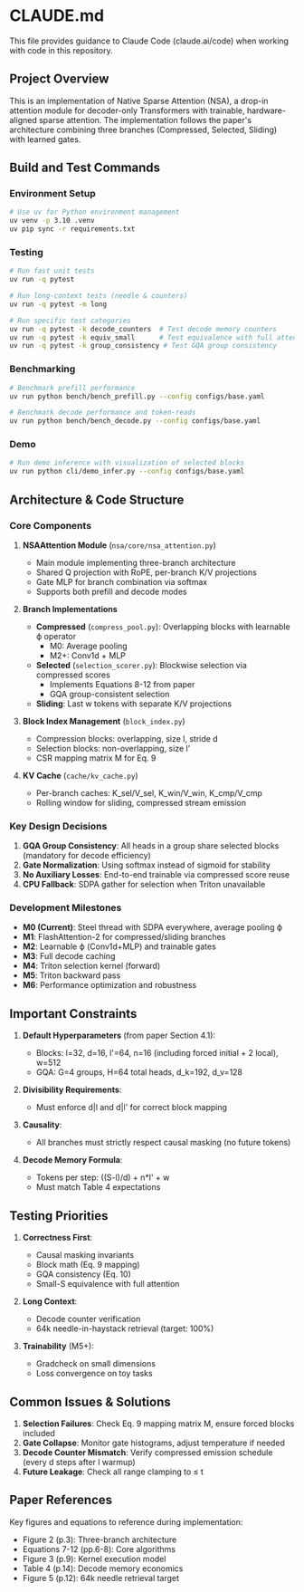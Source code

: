 # CLAUDE.md

This file provides guidance to Claude Code (claude.ai/code) when working with code in this repository.

## Project Overview

This is an implementation of Native Sparse Attention (NSA), a drop-in attention module for decoder-only Transformers with trainable, hardware-aligned sparse attention. The implementation follows the paper's architecture combining three branches (Compressed, Selected, Sliding) with learned gates.

## Build and Test Commands

### Environment Setup
```bash
# Use uv for Python environment management
uv venv -p 3.10 .venv
uv pip sync -r requirements.txt
```

### Testing
```bash
# Run fast unit tests
uv run -q pytest

# Run long-context tests (needle & counters)
uv run -q pytest -m long

# Run specific test categories
uv run -q pytest -k decode_counters  # Test decode memory counters
uv run -q pytest -k equiv_small      # Test equivalence with full attention
uv run -q pytest -k group_consistency # Test GQA group consistency
```

### Benchmarking
```bash
# Benchmark prefill performance
uv run python bench/bench_prefill.py --config configs/base.yaml

# Benchmark decode performance and token-reads
uv run python bench/bench_decode.py --config configs/base.yaml
```

### Demo
```bash
# Run demo inference with visualization of selected blocks
uv run python cli/demo_infer.py --config configs/base.yaml
```

## Architecture & Code Structure

### Core Components

1. **NSAAttention Module** (`nsa/core/nsa_attention.py`)
   - Main module implementing three-branch architecture
   - Shared Q projection with RoPE, per-branch K/V projections
   - Gate MLP for branch combination via softmax
   - Supports both prefill and decode modes

2. **Branch Implementations**
   - **Compressed** (`compress_pool.py`): Overlapping blocks with learnable ϕ operator
     - M0: Average pooling
     - M2+: Conv1d + MLP
   - **Selected** (`selection_scorer.py`): Blockwise selection via compressed scores
     - Implements Equations 8-12 from paper
     - GQA group-consistent selection
   - **Sliding**: Last w tokens with separate K/V projections

3. **Block Index Management** (`block_index.py`)
   - Compression blocks: overlapping, size l, stride d
   - Selection blocks: non-overlapping, size l'
   - CSR mapping matrix M for Eq. 9

4. **KV Cache** (`cache/kv_cache.py`)
   - Per-branch caches: K_sel/V_sel, K_win/V_win, K_cmp/V_cmp
   - Rolling window for sliding, compressed stream emission

### Key Design Decisions

1. **GQA Group Consistency**: All heads in a group share selected blocks (mandatory for decode efficiency)
2. **Gate Normalization**: Using softmax instead of sigmoid for stability
3. **No Auxiliary Losses**: End-to-end trainable via compressed score reuse
4. **CPU Fallback**: SDPA gather for selection when Triton unavailable

### Development Milestones

- **M0 (Current)**: Steel thread with SDPA everywhere, average pooling ϕ
- **M1**: FlashAttention-2 for compressed/sliding branches
- **M2**: Learnable ϕ (Conv1d+MLP) and trainable gates
- **M3**: Full decode caching
- **M4**: Triton selection kernel (forward)
- **M5**: Triton backward pass
- **M6**: Performance optimization and robustness

## Important Constraints

1. **Default Hyperparameters** (from paper Section 4.1):
   - Blocks: l=32, d=16, l'=64, n=16 (including forced initial + 2 local), w=512
   - GQA: G=4 groups, H=64 total heads, d_k=192, d_v=128

2. **Divisibility Requirements**: 
   - Must enforce d|l and d|l' for correct block mapping

3. **Causality**: 
   - All branches must strictly respect causal masking (no future tokens)

4. **Decode Memory Formula**:
   - Tokens per step: ((S-l)/d) + n*l' + w
   - Must match Table 4 expectations

## Testing Priorities

1. **Correctness First**: 
   - Causal masking invariants
   - Block math (Eq. 9 mapping)
   - GQA consistency (Eq. 10)
   - Small-S equivalence with full attention

2. **Long Context**:
   - Decode counter verification
   - 64k needle-in-haystack retrieval (target: 100%)

3. **Trainability** (M5+):
   - Gradcheck on small dimensions
   - Loss convergence on toy tasks

## Common Issues & Solutions

1. **Selection Failures**: Check Eq. 9 mapping matrix M, ensure forced blocks included
2. **Gate Collapse**: Monitor gate histograms, adjust temperature if needed
3. **Decode Counter Mismatch**: Verify compressed emission schedule (every d steps after l warmup)
4. **Future Leakage**: Check all range clamping to ≤ t

## Paper References

Key figures and equations to reference during implementation:
- Figure 2 (p.3): Three-branch architecture
- Equations 7-12 (pp.6-8): Core algorithms
- Figure 3 (p.9): Kernel execution model
- Table 4 (p.14): Decode memory economics
- Figure 5 (p.12): 64k needle retrieval target